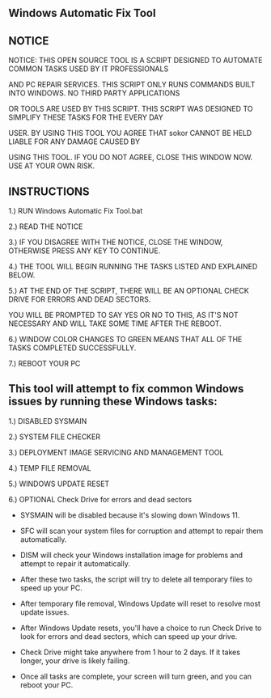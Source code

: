 ## Windows Automatic Fix Tool


## NOTICE

NOTICE: THIS OPEN SOURCE TOOL IS A SCRIPT DESIGNED TO AUTOMATE COMMON TASKS USED BY IT PROFESSIONALS

AND PC REPAIR SERVICES. THIS SCRIPT ONLY RUNS COMMANDS BUILT INTO WINDOWS. NO THIRD PARTY APPLICATIONS

OR TOOLS ARE USED BY THIS SCRIPT. THIS SCRIPT WAS DESIGNED TO SIMPLIFY THESE TASKS FOR THE EVERY DAY

USER. BY USING THIS TOOL YOU AGREE THAT sokor CANNOT BE HELD LIABLE FOR ANY DAMAGE CAUSED BY

USING THIS TOOL. IF YOU DO NOT AGREE, CLOSE THIS WINDOW NOW. USE AT YOUR OWN RISK.


## INSTRUCTIONS

1.) RUN Windows Automatic Fix Tool.bat

2.) READ THE NOTICE

3.) IF YOU DISAGREE WITH THE NOTICE, CLOSE THE WINDOW, OTHERWISE PRESS ANY KEY TO CONTINUE.

4.) THE TOOL WILL BEGIN RUNNING THE TASKS LISTED AND EXPLAINED BELOW.

5.) AT THE END OF THE SCRIPT, THERE WILL BE AN OPTIONAL CHECK DRIVE FOR ERRORS AND DEAD SECTORS.

YOU WILL BE PROMPTED TO SAY YES OR NO TO THIS, AS IT'S NOT NECESSARY AND WILL TAKE SOME TIME AFTER THE REBOOT.

6.) WINDOW COLOR CHANGES TO GREEN MEANS THAT ALL OF THE TASKS COMPLETED SUCCESSFULLY.

7.) REBOOT YOUR PC


## This tool will attempt to fix common Windows issues by running these Windows tasks:

1.) DISABLED SYSMAIN

2.) SYSTEM FILE CHECKER

3.) DEPLOYMENT IMAGE SERVICING AND MANAGEMENT TOOL

4.) TEMP FILE REMOVAL

5.) WINDOWS UPDATE RESET

6.) OPTIONAL Check Drive for errors and dead sectors

- SYSMAIN will be disabled because it's slowing down Windows 11.

- SFC will scan your system files for corruption and attempt to repair them automatically.

- DISM will check your Windows installation image for problems and attempt to repair it automatically.

- After these two tasks, the script will try to delete all temporary files to speed up your PC.

- After temporary file removal, Windows Update will reset to resolve most update issues.

- After Windows Update resets, you'll have a choice to run Check Drive to look for errors and dead sectors, which can speed up your drive.

- Check Drive might take anywhere from 1 hour to 2 days. If it takes longer, your drive is likely failing.

- Once all tasks are complete, your screen will turn green, and you can reboot your PC.
